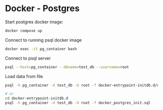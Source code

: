 # Docker - Postgres

Start postgres docker image:

```bash
docker compose up
```

Connect to running psql docker image

```bash
docker exec -it pg_container bash
```

Connect to psql server

```bash
psql --host=pg_container --dbname=test_db --username=root
```

Load data from file

```bash
psql -h pg_container -d test_db -U root -f docker-entrypoint-initdb.d/docker_postgres_init.sql

# or
cd docker-entrypoint-initdb.d
psql -h pg_container -d test_db -U root -f docker_postgres_init.sql
```
